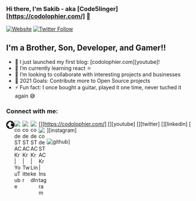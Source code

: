 ### Hi there, I'm Sakib - aka [Code5linger][https://codolophier.com/] 👋

[![Website](https://img.shields.io/website?label=codolophier.com&style=for-the-badge&url=https%3A%2F%2Fcodolophier.com)](https://codolophier.com/)
[![Twitter Follow](https://img.shields.io/twitter/follow/codeSTACKr?color=1DA1F2&logo=twitter&style=for-the-badge)](https://twitter.com/devSourov2)

## I'm a Brother, Son, Developer, and Gamer!!

- 🔭 I just launched my first blog: [codolophier.com][youtube]!
- 🌱 I’m currently learning react ⚛
- 👯 I’m looking to collaborate with interesting projects and businesses 
- 🥅 2021 Goals: Contribute more to Open Source projects
- ⚡ Fun fact: I once bought a guitar, played it one time, never tuched it again 😅

### Connect with me:

[<img align="left" alt="codeSTACKr.com" width="22px" src="https://raw.githubusercontent.com/iconic/open-iconic/master/svg/globe.svg" />][https://codolophier.com/]
[<img align="left" alt="codeSTACKr | YouTube" width="22px" src="https://cdn.jsdelivr.net/npm/simple-icons@v3/icons/youtube.svg" />][youtube]
[<img align="left" alt="codeSTACKr | Twitter" width="22px" src="https://cdn.jsdelivr.net/npm/simple-icons@v3/icons/twitter.svg" />][twitter]
[<img align="left" alt="codeSTACKr | LinkedIn" width="22px" src="https://cdn.jsdelivr.net/npm/simple-icons@v3/icons/linkedin.svg" />][linkedin]
[<img align="left" alt="codeSTACKr | Instagram" width="22px" src="https://cdn.jsdelivr.net/npm/simple-icons@v3/icons/instagram.svg" />][instagram]

![github](https://img.shields.io/badge/GitHub-000000?style=for-the-badge&logo=GitHub&logoColor=white)]
